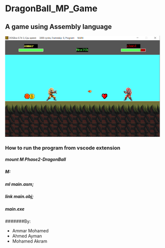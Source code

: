 # DragonBall_MP_Game

## A game using Assembly language

<img src="/Phase2-DragonBall/DragonBall.png">

### How to run the program from vscode extension

##### mount M Phase2-DragonBall
##### M:
##### ml main.asm;
##### link main.obj;
##### main.exe


#######By:
* Ammar Mohamed
* Ahmed Ayman
* Mohamed Akram